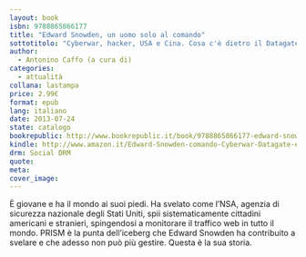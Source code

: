 ```yaml
---
layout: book
isbn: 9788865866177
title: "Edward Snowden, un uomo solo al comando"
sottotitolo: "Cyberwar, hacker, USA e Cina. Cosa c'è dietro il Datagate"
author:
  - Antonino Caffo (a cura di)
categories:
  - attualità
collana: lastampa
price: 2.99€
format: epub
lang: italiano
date: 2013-07-24
state: catalogo
bookrepublic: http://www.bookrepublic.it/book/9788865866177-edward-snowden-un-uomo-solo-al-comando-cyberwar-hacker-usa-e-cina-cosa-ce-dietro-il-datagate/
kindle: http://www.amazon.it/Edward-Snowden-comando-Cyberwar-Datagate-ebook/dp/B00E4S8ROU/
drm: Social DRM
quote: 
meta:
cover_image:
---
```

&Egrave; giovane e ha il mondo ai suoi piedi. Ha svelato come l&rsquo;NSA, agenzia di sicurezza nazionale degli Stati Uniti, spii sistematicamente cittadini americani e stranieri, spingendosi a monitorare il traffico web in tutto il mondo. PRISM &egrave; la punta dell&rsquo;iceberg che Edward Snowden ha contribuito a svelare e che adesso non pu&ograve; pi&ugrave; gestire. Questa &egrave; la sua storia.